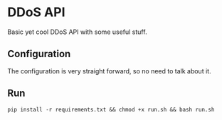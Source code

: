 # DDoS API
Basic yet cool DDoS API with some useful stuff.

## Configuration
The configuration is very straight forward, so no need to talk about it.

## Run
```
pip install -r requirements.txt && chmod +x run.sh && bash run.sh
```
